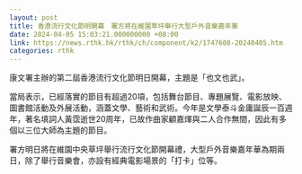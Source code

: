 ```yaml
---
layout: post
title: 香港流行文化節明開幕　署方將在維園草坪舉行大型戶外音樂嘉年華
date: 2024-04-05 15:03:21.000000000 +08:00
link: https://news.rthk.hk/rthk/ch/component/k2/1747608-20240405.htm
categories: rthk
---
```


康文署主辦的第二屆香港流行文化節明日開幕，主題是「也文也武」。

當局表示，已經落實的節目有超過20項，包括舞台節目、專題展覽、電影放映、圖書館活動及外展活動，涵蓋文學、藝術和武術。今年是文學泰斗金庸誕辰一百週年，著名填詞人黃霑逝世20周年，已故作曲家顧嘉煇與二人合作無間，因此有多個以三位大師為主題的節目。

署方明日將在維園中央草坪舉行流行文化節開幕禮，大型戶外音樂嘉年華為期兩日，除了舉行音樂會，亦設有經典電影場景的「打卡」位等。
